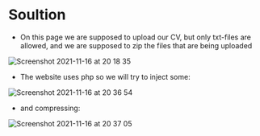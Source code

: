 # Soultion

- On this page we are supposed to upload our CV, but only txt-files are allowed, and we are supposed to zip the files that are being uploaded

![Screenshot 2021-11-16 at 20 18 35](https://user-images.githubusercontent.com/74051842/142051165-bbc37ba3-d224-4a7a-9eb6-46e629e15904.png)

- The website uses php so we will try to inject some:

![Screenshot 2021-11-16 at 20 36 54](https://user-images.githubusercontent.com/74051842/142053818-954f67ae-26fc-44a7-848d-2fa5fcdeedcc.png)

- and compressing:

![Screenshot 2021-11-16 at 20 37 05](https://user-images.githubusercontent.com/74051842/142053788-8c868870-075f-4a7a-98ab-835b62456091.png)
